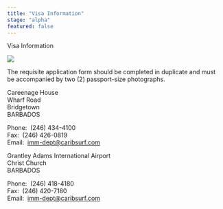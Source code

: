 ```yaml
---
title: "Visa Information"
stage: "alpha"
featured: false
---
```


Visa Information

![](https:///www.gov.bb/media_files/visa.jpg)

The requisite application form should be completed in duplicate and must be accompanied by two (2) passport-size photographs.

Careenage House  
Wharf Road  
Bridgetown  
BARBADOS  
  
Phone:  (246) 434-4100  
Fax:  (246) 426-0819  
Email:  imm-dept@caribsurf.com  
  
  
Grantley Adams International Airport  
Christ Church  
BARBADOS  
  
Phone:  (246) 418-4180  
Fax:  (246) 420-7180  
Email:  imm-dept@caribsurf.com